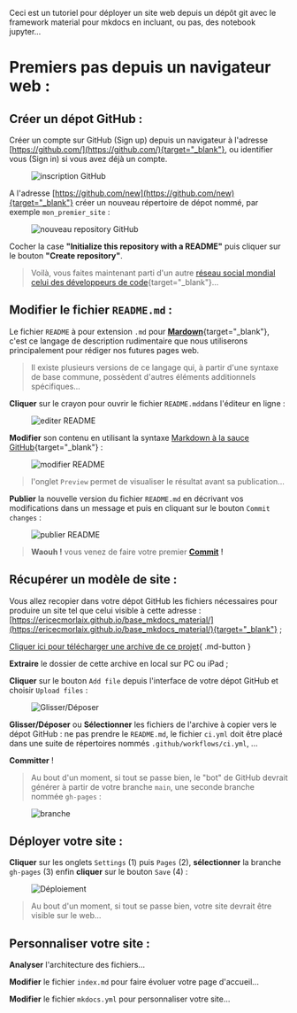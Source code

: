 
Ceci est un tutoriel pour déployer un site web depuis un dépôt git avec le framework material pour mkdocs en incluant, ou pas, des notebook jupyter...

<!--

![building_websites](images/undraw_building_websites_i78t.svg){: align=right width=50%}

1. [Premiers pas depuis un navigateur web](./PremiersPas)

2. [Puis sur PC avec Visual Studio Code](./PCW10-VSC)

3. ...

-->



# Premiers pas depuis un navigateur web :

## Créer un dépot GitHub :
Créer un compte sur GitHub (Sign up) depuis un navigateur à l'adresse [https://github.com/](https://github.com/){target="_blank"}, ou identifier vous (Sign in) si vous avez déjà un compte.

<figure>
    <img src="https://ericecmorlaix.github.io/img/GitHub00.png" alt="inscription GitHub">
</figure>

A l'adresse [https://github.com/new](https://github.com/new){target="_blank"} créer un nouveau répertoire de dépot nommé, par exemple `mon_premier_site` :

<figure>
    <img src="https://ericecmorlaix.github.io/img/GitHub01bis.png" alt="nouveau repository GitHub">
</figure>

Cocher la case **"Initialize this repository with a README"** puis cliquer sur le bouton **"Create repository"**.

> Voilà, vous faites maintenant parti d'un autre [réseau social mondial celui des développeurs de code](https://medium.com/coding-days/focus-sur-github-le-r%C3%A9seau-social-des-d%C3%A9veloppeurs-165a2978ea9e){target="_blank"}...


## Modifier le fichier `README.md` :

Le fichier `README` à pour extension `.md` pour [**Mardown**](https://fr.wikipedia.org/wiki/Markdown){target="_blank"}, c'est ce langage de description rudimentaire que nous utiliserons principalement pour rédiger nos futures pages web.

> Il existe plusieurs versions de ce langage qui, à partir d'une syntaxe de base commune, possèdent d'autres éléments additionnels spécifiques...

**Cliquer** sur le crayon pour ouvrir le fichier `README.md`dans l'éditeur en ligne :

<figure>
    <img src="https://ericecmorlaix.github.io/img/GitHub02bis.png" alt="editer README">
</figure>

**Modifier** son contenu en utilisant la syntaxe [Markdown à la sauce GitHub](https://guides.github.com/features/mastering-markdown/){target="_blank"} :


<figure>
    <img src="https://ericecmorlaix.github.io/img/GitHub03bis.png" alt="modifier README">
</figure>

> l'onglet `Preview` permet de visualiser le résultat avant sa publication...

**Publier** la nouvelle version du fichier `README.md` en décrivant vos modifications dans un message et puis en cliquant sur le bouton `Commit changes` :

<figure>
    <img src="https://ericecmorlaix.github.io/img/GitHub04bis.png" alt="publier README">
</figure>

> **Waouh !** vous venez de faire votre premier [**Commit**](https://fr.wikipedia.org/wiki/Commit) **!**

## Récupérer un modèle de site :

Vous allez recopier dans votre dépot GitHub les fichiers nécessaires pour produire un site tel que celui visible à cette adresse : [https://ericecmorlaix.github.io/base_mkdocs_material/](https://ericecmorlaix.github.io/base_mkdocs_material/){target="_blank"} ;

[Cliquer ici pour télécharger une archive de ce projet](https://github.com/ericECmorlaix/base_mkdocs_material/archive/refs/heads/main.zip){ .md-button }   

**Extraire** le dossier de cette archive en local sur PC ou iPad ;

**Cliquer** sur le bouton `Add file` depuis l'interface de votre dépot GitHub et choisir `Upload files` :

<figure>
    <img src="https://ericecmorlaix.github.io/img/GitHub06bis.png" alt="Glisser/Déposer">
</figure>

**Glisser/Déposer** ou **Sélectionner** les fichiers de l'archive à copier vers le dépot GitHub : ne pas prendre le `README.md`, le fichier `ci.yml` doit être placé dans une suite de répertoires nommés `.github/workflows/ci.yml`, ...

**Committer** !

> Au bout d'un moment, si tout se passe bien, le "bot" de GitHub devrait générer à partir de votre branche `main`, une seconde branche nommée `gh-pages` :

<figure>
    <img src="https://ericecmorlaix.github.io/img/GitHub07bis.png" alt="branche">
</figure>

## Déployer votre site :

**Cliquer** sur les onglets `Settings` (1) puis `Pages` (2), **sélectionner** la branche `gh-pages` (3) enfin **cliquer** sur le bouton `Save` (4) :

<figure>
    <img src="https://ericecmorlaix.github.io/img/GitHub08bis.png" alt="Déploiement">
</figure>

> Au bout d'un moment, si tout se passe bien, votre site devrait être visible sur le web...

## Personnaliser votre site :

**Analyser** l'architecture des fichiers...

**Modifier** le fichier `index.md` pour faire évoluer votre page d'accueil...

**Modifier** le fichier `mkdocs.yml` pour personnaliser votre site...



